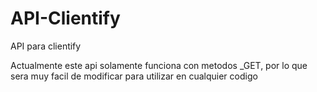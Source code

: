 # API-Clientify
 API para clientify

Actualmente este api solamente funciona con metodos _GET, por lo que sera muy facil de modificar para utilizar en cualquier codigo
